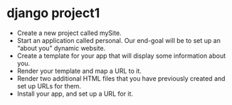 # django project1 
 
- Create a new project called mySite.
- Start an application called personal. Our end-goal will be to set up an “about you” dynamic website.
- Create a template for your app that will display some information about you.
- Render your template and map a URL to it.
- Render two additional HTML files that you have previously created and set up URLs for them.
- Install your app, and set up a URL for it.
